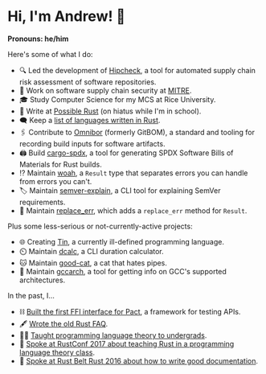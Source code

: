 # Hi, I'm Andrew! :wave:

__Pronouns: he/him__

Here's some of what I do:

- 🔍 Led the development of [Hipcheck][hipcheck], a tool for automated supply chain risk assessment of software repositories.
- 🔧 Work on software supply chain security at [MITRE][mitre].
- 🎓 Study Computer Science for my MCS at Rice University.
- 🦀 Write at [Possible Rust][poss] (on hiatus while I'm in school).
- 🗨️ Keep a [list of languages written in Rust][langs].
- 🖇️ Contribute to [Omnibor][omnibor] (formerly GitBOM), a standard and tooling for recording build inputs for software artifacts.
- 🖨️ Build [cargo-spdx][cargo-spdx], a tool for generating SPDX Software Bills of Materials for Rust builds.
- ⁉️ Maintain [woah][woah], a `Result` type that separates errors you can handle from errors you can't.
- 🏷️ Maintain [semver-explain][semver-explain], a CLI tool for explaining SemVer requirements.
- 🛑 Maintain [replace_err][replace_err], which adds a `replace_err` method for `Result`.

Plus some less-serious or not-currently-active projects:

- 🌐 Creating [Tin][tin], a currently ill-defined programming language.
- ⏲️ Maintain [dcalc][dcalc], a CLI duration calculator.
- 🐱 Maintain [good-cat][good-cat], a cat that hates pipes.
- 📎 Maintain [gccarch][gccarch], a tool for getting info on GCC's supported architectures.

In the past, I...

- ⛓️ [Built the first FFI interface for Pact](https://github.com/pact-foundation/pact-reference/pull/97), a framework for testing APIs.
- 🖋️ [Wrote the old Rust FAQ](https://github.com/rust-lang/prev.rust-lang.org/pull/202).
- 👨‍🏫 [Taught programming language theory to undergrads][proglangs].
- 🎒 [Spoke at RustConf 2017 about teaching Rust in a programming language theory class](https://www.youtube.com/watch?v=0PhfaFkzdBA).
- 📖 [Spoke at Rust Belt Rust 2016 about how to write good documentation](https://www.youtube.com/watch?v=Wz2oFEDwiOk).

[hipcheck]: https://github.com/mitre/hipcheck
[mitre]: https://mitre.org
[rust]: https://rust-lang.org
[poss]: https://www.possiblerust.com
[mentor]: https://rustbeginners.github.io/awesome-rust-mentors/
[twitter]: https://twitter.com/alilleybrinker
[langs]: https://github.com/alilleybrinker/langs-in-rust
[woah]: https://github.com/alilleybrinker/woah/
[mentoring_page]: https://github.com/alilleybrinker/alilleybrinker/blob/master/MENTORING.md
[migrate]: https://gist.github.com/alilleybrinker/4ed6badfa317cd6d5e9f74c95d71309a
[tin]: https://github.com/alilleybrinker/tin
[skej]: https://github.com/alilleybrinker/skej
[dcalc]: https://github.com/alilleybrinker/dcalc
[semver-explain]: https://github.com/alilleybrinker/semver-explain
[good-cat]: https://github.com/alilleybrinker/good-cat
[replace_err]: https://github.com/alilleybrinker/replace_err
[gccarch]: https://github.com/alilleybrinker/gccarch
[omnibor]: https://github.com/omnibor/gitbom-rs
[cargo-spdx]: https://github.com/alilleybrinker/cargo-spdx
[proglangs]: https://github.com/alilleybrinker/programming-languages-course
